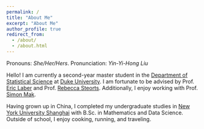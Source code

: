 ```yaml
---
permalink: /
title: "About Me"
excerpt: "About Me"
author_profile: true
redirect_from: 
  - /about/
  - /about.html
---
```


Pronouns: *She/Her/Hers*. Pronunciation: *Yin-Yi-Hong Liu*


Hello! I am currently a second-year master student in the [Department of Statistical Science](https://stat.duke.edu/) at [Duke University](https://duke.edu/). I am fortunate to be advised by Prof. [Eric Laber](https://scholars.duke.edu/person/eblaber) and Prof. [Rebecca Steorts](https://scholars.duke.edu/person/beka). Additionally, I enjoy working with Prof. [Simon Mak](https://scholars.duke.edu/person/SimonTszFung.Mak).

Having grown up in China, I completed my undergraduate studies in [New York University Shanghai](https://shanghai.nyu.edu/) with B.Sc. in Mathematics and Data Science. Outside of school, I enjoy cooking, running, and traveling. 